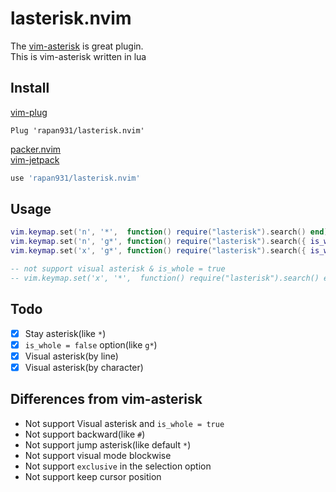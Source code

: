 # lasterisk.nvim
The [vim-asterisk](https://github.com/haya14busa/vim-asterisk) is great plugin.  
This is vim-asterisk written in lua

## Install

[vim-plug](https://github.com/junegunn/vim-plug)

```vim
Plug 'rapan931/lasterisk.nvim'
```

[packer.nvim](https://github.com/wbthomason/packer.nvim)  
[vim-jetpack](https://github.com/tani/vim-jetpack)

```lua
use 'rapan931/lasterisk.nvim'
```

## Usage

```lua
vim.keymap.set('n', '*',  function() require("lasterisk").search() end)
vim.keymap.set('n', 'g*', function() require("lasterisk").search({ is_whole = false }) end)
vim.keymap.set('x', 'g*', function() require("lasterisk").search({ is_whole = false }) end)

-- not support visual asterisk & is_whole = true
-- vim.keymap.set('x', '*',  function() require("lasterisk").search() end)
```

## Todo

- [x] Stay asterisk(like `*`)
- [x] `is_whole = false` option(like `g*`)
- [x] Visual asterisk(by line)
- [x] Visual asterisk(by character)

## Differences from vim-asterisk

- Not support Visual asterisk and `is_whole = true`
- Not support backward(like `#`)
- Not support jump asterisk(like default `*`)
- Not support visual mode blockwise
- Not support `exclusive` in the selection option
- Not support keep cursor position
